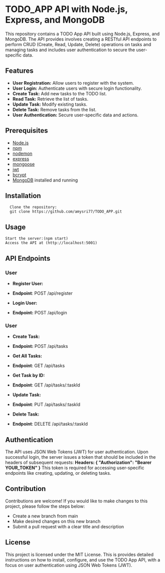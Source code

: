 # TODO_APP API with Node.js, Express, and MongoDB

This repository contains a TODO App API built using Node.js, Express, and MongoDB. The API provides  involves creating a RESTful API endpoints to perform CRUD (Create,       Read, Update, Delete) operations on tasks and managing tasks and includes user authentication to secure the user-specific data.

## Features

   - **User Registration:** Allow users to register with the system.
   - **User Login:** Authenticate users with secure login functionality.
   - **Create Task:** Add new tasks to the TODO list.
   - **Read Task:** Retrieve the list of tasks.
   - **Update Task:** Modify existing tasks.
   - **Delete Task:** Remove tasks from the list.
   - **User Authentication:** Secure user-specific data and actions.

## Prerequisites

   - [Node.js](https://nodejs.org/en)
   - [npm](https://docs.npmjs.com/downloading-and-installing-node-js-and-npm)
   - [nodemon](https://www.npmjs.com/package//nodemon)
   - [express](https://www.npmjs.com/package/express)
   - [mongoose](https://www.npmjs.com/package/mongoose)
   - [jwt](https://www.npmjs.com/package/jwt)
   - [bcrypt](https://www.npmjs.com/package/bcrypt)
   - [MongoDB](https://www.mongodb.com/docs/manual/installation) installed and running

## Installation

      Clone the repository:
      git clone https://github.com/amysri77/TODO_APP.git
      
## Usage

    Start the server:(npm start)
    Access the API at (http://localhost:5001)

## API Endpoints
  ### User
   - **Register User:**
   - **Endpoint**: POST /api/register
     
   - **Login User:**
   - **Endpoint:** POST /api/login
   
 ### User
  -  **Create Task:**
  -  **Endpoint:** POST /api/tasks
    
  -  **Get All Tasks:**
  -  **Endpoint**: GET /api/tasks
    
  -   **Get Task by ID:**
  -   **Endpoint**: GET /api/tasks/:taskId
    
  -   **Update Task:**
  -   **Endpoint**: PUT /api/tasks/:taskId
    
  -   **Delete Task:**
  -   **Endpoint**: DELETE /api/tasks/:taskId

## Authentication
The API uses JSON Web Tokens (JWT) for user authentication. Upon successful login, the server issues a token that should be included in the headers of subsequent requests:
**Headers: { "Authorization": "Bearer YOUR_TOKEN" }**
This token is required for accessing user-specific endpoints like creating, updating, or deleting tasks.

## Contribution
Contributions are welcome! If you would like to make changes to this project, please follow the steps below:
- Create a new branch from main
- Make desired changes on this new branch
- Submit a pull request with a clear title and description

## License
This project is licensed under the MIT License. This is provides detailed instructions on how to install, configure, and use the TODO App API, with a focus on user        authentication using JSON Web Tokens (JWT). 
